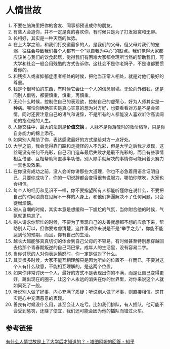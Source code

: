 # 人情世故
1. 不要在脑海里把你的舍友、同事都预设成你的朋友。
2. 有些人会追你，并不一定是真的喜欢你，有时候只是为了打发寂寞和无聊。
3. 长相好，其实是一种天然的优势。
4. 在上大学之前，和我们打交道最多的人，是我们的父母，但父母对我们的宠溺，往往会导致我们每个人都有一个“以自我为中心”的缺点。我们觉得大家都应该关心我们的饮食起居，觉得我们有困难大家都会理所当然的帮助我们，可大学和社会一般会用残酷的方式告诉你，这社会不是你老妈子，不是谁都要惯着你的。
5. 和残疾人或者抑郁症患者相处的时候，把他当正常人相处，就是对他们最好的尊重。
6. 钱是个很可怕的东西，有时候它会让一个人的信念崩塌。无论向外借钱，还是问别人借钱，都要慎重，慎重，再慎重。
7. 无论什么时候，控制住自己的表现欲，控制自己的虚荣心，好为人师其实是一种病。哪怕你确确实实是真心实意的想为对方好，也要看看对方是不是会领情，同时还要注意自己的语气和说辞，不是所有的人都能没人喜欢听你高谈阔论的指点他的人生。
8. 人际交往中，最大的法则是**价值交换** 。人脉不是你落魄时的救命稻草，只是你自身能力的锦上添花。
9. 如果别人帮助了你，表达感激最好的方式是给对方一点好处。
10. 大学之前，我会觉得靠门路和走捷径的人不光彩，但是大学之后我才发现，这丝毫没有任何不光彩，自己闭门造车最后失败才是最不光彩的，而且有些事情相互借鉴、互相帮助简直事半功倍，别人顺手就解决的事情你可能闷着头努力一天也没效果。
11. 在你没有成功之前，没人会听你讲那些大道理，你也不必急着用语言证明自己，只要你成功了，你的一切说辞都会变得很有说服力，哪怕你瞎吹，大家也会相信。
12. 每个人的经历和见识不一样，你不要指望所有人都能听懂你在说什么，不要把自己的时间浪费在见解不一样的人身上，和他们撕逼解决不了任何问题，只会徒增烦恼。
13. 别人自嘲的时候，其实本意是想缓和一下尴尬的气氛，当你附合他的时候，气氛就更尴尬了。
14. 别人请求你帮忙的时候，不要为了表现自己的友善就想都不想的应承下来，帮助别人可以，但你要考虑清楚，这件事对你来说是不是“举手之劳”，你能不能达到他的预期，而且，你有自己的生活。
15. 越长大越能够真真切切的体会到自己父母的不容易，有时候甚至特别想穿越回去给那个青春期叛逆的自己两巴掌。成年人的生活里，没有容易二字。
16. 当你讨厌的人对你表达愤怒时，你一定是做对了什么。
17. 其实很多时候，大家不能互相理解只是因为所处的位置不一样而已，不要对这个人有什么敌意，不能相互理解的，是这两个位置。
18. 如果你非常讨厌一个人，最好的方式不是表现出你的不满，而是让自己变得更好，跳出现在的圈子，让这个人永远的消失在你的世界里，对你来说这个人就如同死了一般。
19. 听说别人做了好事，内心充满了质疑；听说别人做了坏事，则直接相信。这其实是心中充满恶意的表现。
20. 善良有时候没什么用，甚至会让人吃亏。比如我们排队，有人插队，他可能不会受到惩罚，还赚了便宜，我们还可能会因为他的插队而错过火车。

## 参考链接
[有什么人情世故是上了大学后才知道的？ - 塔图阿姆的回答 - 知乎](https://www.zhihu.com/question/352227616/answer/1062134659)
